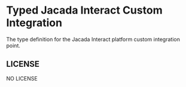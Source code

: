 # Typed Jacada Interact Custom Integration

The type definition for the Jacada Interact platform custom integration point.

## LICENSE

NO LICENSE